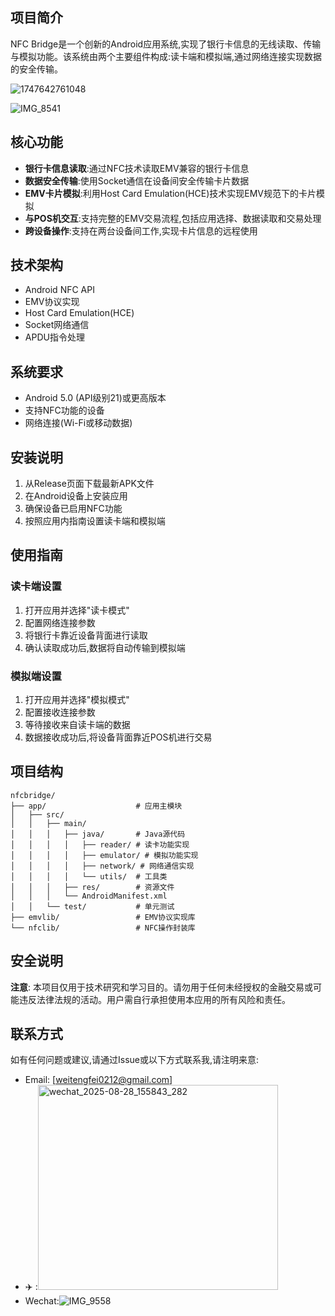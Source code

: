 ## 项目简介

NFC Bridge是一个创新的Android应用系统,实现了银行卡信息的无线读取、传输与模拟功能。该系统由两个主要组件构成:读卡端和模拟端,通过网络连接实现数据的安全传输。


![1747642761048](https://github.com/user-attachments/assets/012d138a-6033-430e-b157-b50ec69026ae)

![IMG_8541](https://github.com/user-attachments/assets/d8b90670-2d28-4468-8cc6-72e0287f4474)

## 核心功能

- **银行卡信息读取**:通过NFC技术读取EMV兼容的银行卡信息
- **数据安全传输**:使用Socket通信在设备间安全传输卡片数据
- **EMV卡片模拟**:利用Host Card Emulation(HCE)技术实现EMV规范下的卡片模拟
- **与POS机交互**:支持完整的EMV交易流程,包括应用选择、数据读取和交易处理
- **跨设备操作**:支持在两台设备间工作,实现卡片信息的远程使用

## 技术架构

- Android NFC API
- EMV协议实现
- Host Card Emulation(HCE)
- Socket网络通信
- APDU指令处理

## 系统要求

- Android 5.0 (API级别21)或更高版本
- 支持NFC功能的设备
- 网络连接(Wi-Fi或移动数据)

## 安装说明

1. 从Release页面下载最新APK文件
2. 在Android设备上安装应用
3. 确保设备已启用NFC功能
4. 按照应用内指南设置读卡端和模拟端

## 使用指南

### 读卡端设置
1. 打开应用并选择"读卡模式"
2. 配置网络连接参数
3. 将银行卡靠近设备背面进行读取
4. 确认读取成功后,数据将自动传输到模拟端

### 模拟端设置
1. 打开应用并选择"模拟模式"
2. 配置接收连接参数
3. 等待接收来自读卡端的数据
4. 数据接收成功后,将设备背面靠近POS机进行交易

## 项目结构

```
nfcbridge/
├── app/                    # 应用主模块
│   ├── src/
│   │   ├── main/
│   │   │   ├── java/       # Java源代码
│   │   │   │   ├── reader/ # 读卡功能实现
│   │   │   │   ├── emulator/ # 模拟功能实现
│   │   │   │   ├── network/ # 网络通信实现
│   │   │   │   └── utils/  # 工具类
│   │   │   ├── res/        # 资源文件
│   │   │   └── AndroidManifest.xml
│   │   └── test/           # 单元测试
├── emvlib/                 # EMV协议实现库
└── nfclib/                 # NFC操作封装库
```

## 安全说明

**注意**: 本项目仅用于技术研究和学习目的。请勿用于任何未经授权的金融交易或可能违反法律法规的活动。用户需自行承担使用本应用的所有风险和责任。


## 联系方式

如有任何问题或建议,请通过Issue或以下方式联系我,请注明来意:

- Email: [weitengfei0212@gmail.com]
- ✈️ :<img width="384" height="328" alt="wechat_2025-08-28_155843_282" src="https://github.com/user-attachments/assets/6601dc6f-c9ee-42bb-bc58-2e3d8a9906cd" />
- Wechat:![IMG_9558](https://github.com/user-attachments/assets/c30cf81f-b340-48d5-803a-992474e12506)


